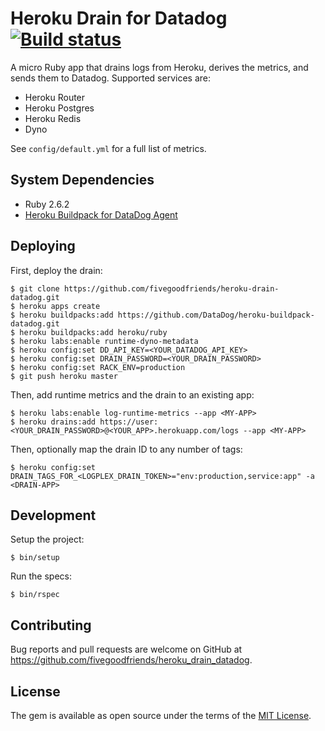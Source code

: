 # Heroku Drain for Datadog [![Build status](https://badge.buildkite.com/194bc494c91e01c19fc754b5c78f792770e707b9ecfd81bae2.svg)](https://buildkite.com/fivegoodfriends/heroku-drain-datadog)

A micro Ruby app that drains logs from Heroku, derives the metrics, and sends them to Datadog. Supported services are:

* Heroku Router
* Heroku Postgres
* Heroku Redis
* Dyno

See `config/default.yml` for a full list of metrics.

## System Dependencies

* Ruby 2.6.2
* [Heroku Buildpack for DataDog Agent](https://github.com/DataDog/heroku-buildpack-datadog.git)

## Deploying

First, deploy the drain:

    $ git clone https://github.com/fivegoodfriends/heroku-drain-datadog.git
    $ heroku apps create
    $ heroku buildpacks:add https://github.com/DataDog/heroku-buildpack-datadog.git
    $ heroku buildpacks:add heroku/ruby
    $ heroku labs:enable runtime-dyno-metadata
    $ heroku config:set DD_API_KEY=<YOUR_DATADOG_API_KEY>
    $ heroku config:set DRAIN_PASSWORD=<YOUR_DRAIN_PASSWORD>
    $ heroku config:set RACK_ENV=production
    $ git push heroku master

Then, add runtime metrics and the drain to an existing app:

    $ heroku labs:enable log-runtime-metrics --app <MY-APP>
    $ heroku drains:add https://user:<YOUR_DRAIN_PASSWORD>@<YOUR_APP>.herokuapp.com/logs --app <MY-APP>

Then, optionally map the drain ID to any number of tags:

    $ heroku config:set DRAIN_TAGS_FOR_<LOGPLEX_DRAIN_TOKEN>="env:production,service:app" -a <DRAIN-APP>

## Development

Setup the project:

    $ bin/setup

Run the specs:

    $ bin/rspec

## Contributing

Bug reports and pull requests are welcome on GitHub at https://github.com/fivegoodfriends/heroku_drain_datadog.

## License

The gem is available as open source under the terms of the [MIT License](http://opensource.org/licenses/MIT).
